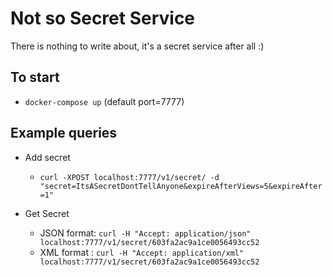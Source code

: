 # Not so Secret Service 

There is nothing to write about, it's a secret service after all :)

## To start
* ```docker-compose up``` (default port=7777)


## Example queries

* Add secret
    * `curl -XPOST localhost:7777/v1/secret/ -d "secret=ItsASecretDontTellAnyone&expireAfterViews=5&expireAfter=1"`

* Get Secret
    * JSON format: `curl -H "Accept: application/json" localhost:7777/v1/secret/603fa2ac9a1ce0056493cc52`
    * XML format : `curl -H "Accept: application/xml" localhost:7777/v1/secret/603fa2ac9a1ce0056493cc52`

